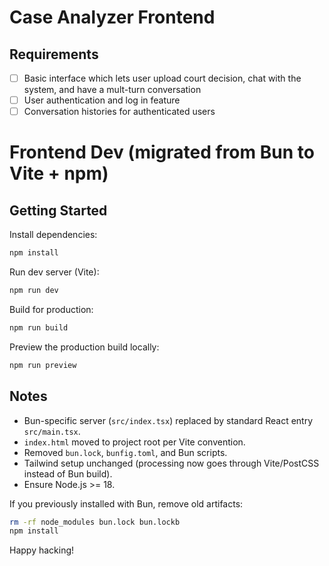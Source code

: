 # Case Analyzer Frontend

## Requirements

- [ ] Basic interface which lets user upload court decision, chat with the system, and have a mult-turn conversation
- [ ] User authentication and log in feature
- [ ] Conversation histories for authenticated users

# Frontend Dev (migrated from Bun to Vite + npm)

## Getting Started

Install dependencies:

```bash
npm install
```

Run dev server (Vite):

```bash
npm run dev
```

Build for production:

```bash
npm run build
```

Preview the production build locally:

```bash
npm run preview
```

## Notes

- Bun-specific server (`src/index.tsx`) replaced by standard React entry `src/main.tsx`.
- `index.html` moved to project root per Vite convention.
- Removed `bun.lock`, `bunfig.toml`, and Bun scripts.
- Tailwind setup unchanged (processing now goes through Vite/PostCSS instead of Bun build).
- Ensure Node.js >= 18.

If you previously installed with Bun, remove old artifacts:

```bash
rm -rf node_modules bun.lock bun.lockb
npm install
```

Happy hacking!
